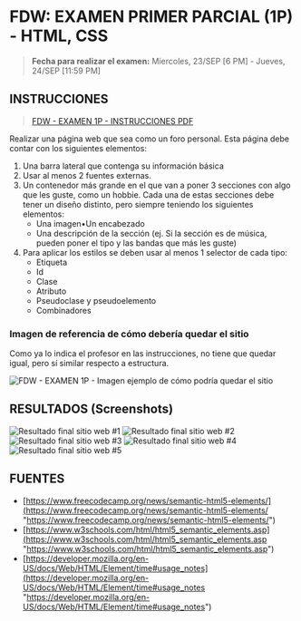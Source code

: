 # FDW: EXAMEN PRIMER PARCIAL (1P) - HTML, CSS

> **Fecha para realizar el examen:** Miercoles, 23/SEP [6 PM] - Jueves, 24/SEP
> [11:59 PM]

## INSTRUCCIONES

> [FDW - EXAMEN 1P - INSTRUCCIONES PDF](FDW_1P%20-%20INSTRUCCIONES%20Primer%20Examen%20Parcial%20-%2023-SEP-2021.pdf "FDW - EXAMEN 1P - INSTRUCCIONES PDF")

Realizar una página web que sea como un foro personal. Esta página debe contar
con los siguientes elementos:

1. Una barra lateral que contenga su información básica
2. Usar al menos 2 fuentes externas.
3. Un contenedor más grande en el que van a poner 3 secciones con algo que les
   guste, como un hobbie. Cada una de estas secciones debe tener un diseño
   distinto, pero siempre teniendo los siguientes elementos:
   - Una imagen•Un encabezado
   - Una descripción de la sección (ej. Si la sección es de música, pueden poner
     el tipo y las bandas que más les guste)
4. Para aplicar los estilos se deben usar al menos 1 selector de cada tipo:
   - Etiqueta
   - Id
   - Clase
   - Atributo
   - Pseudoclase y pseudoelemento
   - Combinadores

### Imagen de referencia de cómo debería quedar el sitio

Como ya lo indica el profesor en las instrucciones, no tiene que quedar igual,
pero sí similar respecto a estructura.

![FDW - EXAMEN 1P - Imagen ejemplo de cómo podría quedar el sitio](FDW_1P_ImagenEjemploResultadoProfe_Web%201920%20–%201.png "FDW - EXAMEN 1P - Imagen ejemplo de cómo podría quedar el sitio")

## RESULTADOS (Screenshots)

![Resultado final sitio web #1](SS_RESULTADOS/FDW_Ex1P_RESULTADOS-1.jpeg "Resultado final sitio web #1")
![Resultado final sitio web #2](SS_RESULTADOS/FDW_Ex1P_RESULTADOS-2.jpeg "Resultado final sitio web #2")
![Resultado final sitio web #3](SS_RESULTADOS/FDW_Ex1P_RESULTADOS-3.jpeg "Resultado final sitio web #3")
![Resultado final sitio web #4](SS_RESULTADOS/FDW_Ex1P_RESULTADOS-4.jpeg "Resultado final sitio web #4")
![Resultado final sitio web #5](SS_RESULTADOS/FDW_Ex1P_RESULTADOS-5.jpeg "Resultado final sitio web #5")

## FUENTES

- [https://www.freecodecamp.org/news/semantic-html5-elements/](https://www.freecodecamp.org/news/semantic-html5-elements/ "https://www.freecodecamp.org/news/semantic-html5-elements/")
- [https://www.w3schools.com/html/html5_semantic_elements.asp](https://www.w3schools.com/html/html5_semantic_elements.asp "https://www.w3schools.com/html/html5_semantic_elements.asp")
- [https://developer.mozilla.org/en-US/docs/Web/HTML/Element/time#usage_notes](https://developer.mozilla.org/en-US/docs/Web/HTML/Element/time#usage_notes "https://developer.mozilla.org/en-US/docs/Web/HTML/Element/time#usage_notes")
